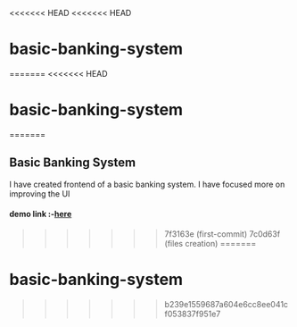 <<<<<<< HEAD
<<<<<<< HEAD
# basic-banking-system
=======
<<<<<<< HEAD
# basic-banking-system
=======
## Basic Banking System
I have created frontend of a basic banking system.
I have focused more on improving the UI

#### demo link :-[here](https://basic-bank.netlify.app/)



>>>>>>> 7f3163e (first-commit)
>>>>>>> 7c0d63f (files creation)
=======
# basic-banking-system
>>>>>>> b239e1559687a604e6cc8ee041cf053837f951e7
